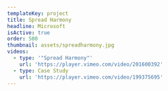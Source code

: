 ```yaml
---
templateKey: project
title: Spread Harmony
headline: Microsoft
isActive: true
order: 500
thumbnail: assets/spreadharmony.jpg
videos:
  - type: '"Spread Harmony"'
    url: 'https://player.vimeo.com/video/201600392'
  - type: Case Study
    url: 'https://player.vimeo.com/video/199375695'
---
```

